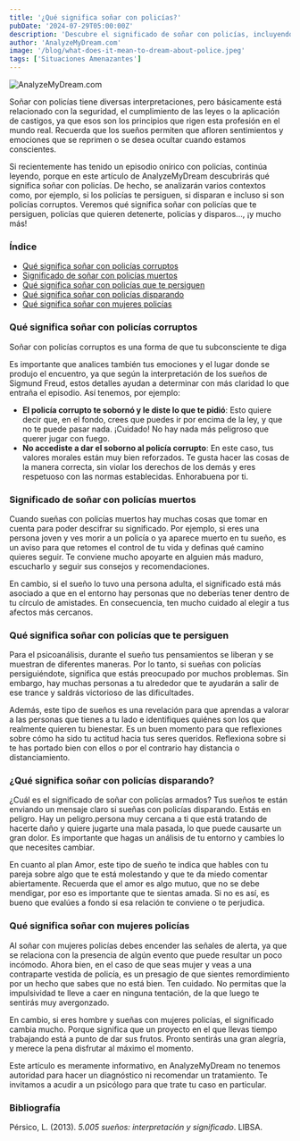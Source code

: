 ```yaml
---
title: '¿Qué significa soñar con policías?'
pubDate: '2024-07-29T05:00:00Z'
description: 'Descubre el significado de soñar con policías, incluyendo interpretaciones sobre policías corruptos, policías muertos, policías que te persiguen, tiroteos y mujeres policías.'
author: 'AnalyzeMyDream.com'
image: '/blog/what-does-it-mean-to-dream-about-police.jpeg'
tags: ['Situaciones Amenazantes']
---
```


![AnalyzeMyDream.com](/blog/what-does-it-mean-to-dream-about-police.jpeg)

Soñar con policías tiene diversas interpretaciones, pero básicamente está relacionado con la seguridad, el cumplimiento de las leyes o la aplicación de castigos, ya que esos son los principios que rigen esta profesión en el mundo real. Recuerda que los sueños permiten que afloren sentimientos y emociones que se reprimen o se desea ocultar cuando estamos conscientes.

Si recientemente has tenido un episodio onírico con policías, continúa leyendo, porque en este artículo de AnalyzeMyDream descubrirás qué significa soñar con policías. De hecho, se analizarán varios contextos como, por ejemplo, si los policías te persiguen, si disparan e incluso si son policías corruptos. Veremos qué significa soñar con policías que te persiguen, policías que quieren detenerte, policías y disparos..., ¡y mucho más!

### Índice

- [Qué significa soñar con policías corruptos](#que-significa-soñar-con-policias-corruptos)
- [Significado de soñar con policías muertos](#significado-de-soñar-con-policias-muertos)
- [Qué significa soñar con policías que te persiguen](#que-significa-soñar-con-policias-que-te-persiguen)
- [Qué significa soñar con policías disparando](#que-significa-soñar-con-policias-disparando)
- [Qué significa soñar con mujeres policías](#que-significa-soñar-con-mujeres-policias)

### Qué significa soñar con policías corruptos

Soñar con policías corruptos es una forma de que tu subconsciente te diga

Es importante que analices también tus emociones y el lugar donde se produjo el encuentro, ya que según la interpretación de los sueños de Sigmund Freud, estos detalles ayudan a determinar con más claridad lo que entraña el episodio. Así tenemos, por ejemplo:

- **El policía corrupto te sobornó y le diste lo que te pidió**: Esto quiere decir que, en el fondo, crees que puedes ir por encima de la ley, y que no te puede pasar nada. ¡Cuidado! No hay nada más peligroso que querer jugar con fuego.
- **No accediste a dar el soborno al policía corrupto**: En este caso, tus valores morales están muy bien reforzados. Te gusta hacer las cosas de la manera correcta, sin violar los derechos de los demás y eres respetuoso con las normas establecidas. Enhorabuena por ti.

### Significado de soñar con policías muertos

Cuando sueñas con policías muertos hay muchas cosas que tomar en cuenta para poder descifrar su significado. Por ejemplo, si eres una persona joven y ves morir a un policía o ya aparece muerto en tu sueño, es un aviso para que retomes el control de tu vida y definas qué camino quieres seguir. Te conviene mucho apoyarte en alguien más maduro, escucharlo y seguir sus consejos y recomendaciones.

En cambio, si el sueño lo tuvo una persona adulta, el significado está más asociado a que en el entorno hay personas que no deberías tener dentro de tu círculo de amistades. En consecuencia, ten mucho cuidado al elegir a tus afectos más cercanos.

### Qué significa soñar con policías que te persiguen

Para el psicoanálisis, durante el sueño tus pensamientos se liberan y se muestran de diferentes maneras. Por lo tanto, si sueñas con policías persiguiéndote, significa que estás preocupado por muchos problemas. Sin embargo, hay muchas personas a tu alrededor que te ayudarán a salir de ese trance y saldrás victorioso de las dificultades.

Además, este tipo de sueños es una revelación para que aprendas a valorar a las personas que tienes a tu lado e identifiques quiénes son los que realmente quieren tu bienestar. Es un buen momento para que reflexiones sobre cómo ha sido tu actitud hacia tus seres queridos. Reflexiona sobre si te has portado bien con ellos o por el contrario hay distancia o distanciamiento.

### ¿Qué significa soñar con policías disparando?

¿Cuál es el significado de soñar con policías armados? Tus sueños te están enviando un mensaje claro si sueñas con policías disparando. Estás en peligro. Hay un peligro.persona muy cercana a ti que está tratando de hacerte daño y quiere jugarte una mala pasada, lo que puede causarte un gran dolor. Es importante que hagas un análisis de tu entorno y cambies lo que necesites cambiar.

En cuanto al plan Amor, este tipo de sueño te indica que hables con tu pareja sobre algo que te está molestando y que te da miedo comentar abiertamente. Recuerda que el amor es algo mutuo, que no se debe mendigar, por eso es importante que te sientas amada. Si no es así, es bueno que evalúes a fondo si esa relación te conviene o te perjudica. 

### Qué significa soñar con mujeres policías

Al soñar con mujeres policías debes encender las señales de alerta, ya que se relaciona con la presencia de algún evento que puede resultar un poco incómodo. Ahora bien, en el caso de que seas mujer y veas a una contraparte vestida de policía, es un presagio de que sientes remordimiento por un hecho que sabes que no está bien. Ten cuidado. No permitas que la impulsividad te lleve a caer en ninguna tentación, de la que luego te sentirás muy avergonzado. 

En cambio, si eres hombre y sueñas con mujeres policías, el significado cambia mucho. Porque significa que un proyecto en el que llevas tiempo trabajando está a punto de dar sus frutos. Pronto sentirás una gran alegría, y merece la pena disfrutar al máximo el momento. 

Este artículo es meramente informativo, en AnalyzeMyDream no tenemos autoridad para hacer un diagnóstico ni recomendar un tratamiento. Te invitamos a acudir a un psicólogo para que trate tu caso en particular. 

### Bibliografía

Pérsico, L. (2013). *5.005 sueños: interpretación y significado*. LIBSA.